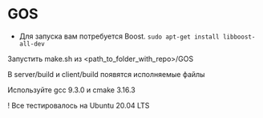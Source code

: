 # GOS

- Для запуска вам потребуется Boost. 
`sudo apt-get install libboost-all-dev`

Запустить make.sh из <path_to_folder_with_repo>/GOS

В server/build и client/build появятся исполняемые файлы

Используйте gcc 9.3.0 и cmake 3.16.3

! Все тестировалось на Ubuntu 20.04 LTS